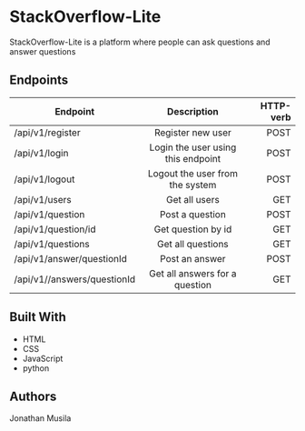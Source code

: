 

# StackOverflow-Lite
StackOverflow-Lite is a platform where people can ask questions and answer questions



## Endpoints

| Endpoint       | Description          |   HTTP-verb  |
| ------------- |:-------------:| -----:| 
| /api/v1/register | Register new user | POST |
| /api/v1/login  | Login the user using this endpoint      | POST   |
| /api/v1/logout | Logout the user from the system      | POST   |
| /api/v1/users | Get all users |  GET |
| /api/v1/question | Post a question | POST|
| /api/v1/question/id | Get question by id | GET |
| /api/v1/questions | Get all questions | GET |
| /api/v1/answer/questionId | Post an answer | POST|
| /api/v1//answers/questionId | Get all answers for a question | GET |




## Built With
* HTML
* CSS
* JavaScript
* python

## Authors
Jonathan Musila
